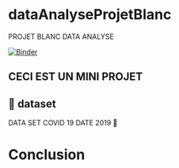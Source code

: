 # dataAnalyseProjetBlanc
PROJET BLANC DATA ANALYSE

[![Binder](https://mybinder.org/badge_logo.svg)](https://mybinder.org/v2/gh/AbdoulAzizBaoula/dataAnalyseProjetBlanc/main?labpath=index.ipynb)

## CECI EST UN MINI PROJET

## :file_folder: dataset

DATA SET COVID 19 DATE 2019 :date:

#  Conclusion
